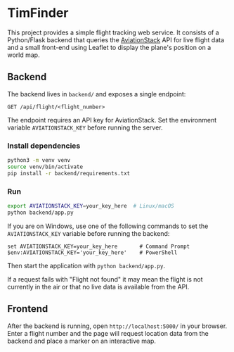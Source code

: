# TimFinder

This project provides a simple flight tracking web service. It consists of a
Python/Flask backend that queries the [AviationStack](https://aviationstack.com/)
API for live flight data and a small front-end using Leaflet to display the
plane's position on a world map.

## Backend

The backend lives in `backend/` and exposes a single endpoint:

```
GET /api/flight/<flight_number>
```

The endpoint requires an API key for AviationStack. Set the environment variable
`AVIATIONSTACK_KEY` before running the server.

### Install dependencies

```bash
python3 -m venv venv
source venv/bin/activate
pip install -r backend/requirements.txt
```

### Run

```bash
export AVIATIONSTACK_KEY=your_key_here  # Linux/macOS
python backend/app.py
```

If you are on Windows, use one of the following commands to set the
`AVIATIONSTACK_KEY` variable before running the backend:

```
set AVIATIONSTACK_KEY=your_key_here       # Command Prompt
$env:AVIATIONSTACK_KEY='your_key_here'    # PowerShell
```

Then start the application with `python backend/app.py`.

If a request fails with "Flight not found" it may mean the flight is not
currently in the air or that no live data is available from the API.

## Frontend

After the backend is running, open `http://localhost:5000/` in your browser.
Enter a flight number and the page will request location data from the backend
and place a marker on an interactive map.
